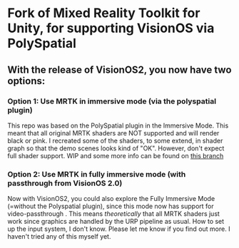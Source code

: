 # Fork of Mixed Reality Toolkit for Unity, for supporting VisionOS via PolySpatial

## With the release of VisionOS2, you now have two options:
### Option 1: Use MRTK in immersive mode (via the polyspatial plugin)
This repo was based on the PolySpatial plugin in the Immersive Mode. This meant that all original MRTK shaders are NOT supported and will render black or pink. I recreated some of the shaders, to some extend, in shader graph so that the demo scenes looks kind of "OK". However, don't expect full shader support. WIP and some more info can be found on [this branch](https://github.com/jelmer3000/MixedRealityToolkit-Unity-PolySpatial/tree/wip-polyspatial-visionOS-support)

### Option 2: Use MRTK in fully immersive mode (with passthrough from VisionOS 2.0)
Now with VisionOS2, you could also explore the Fully Immersive Mode (=without the Polyspatial plugin), since this mode now has support for video-passthrough . This means *theoretically* that all MRTK shaders just work since graphics are handled by the URP pipeline as usual. How to set up the input system, I don't know. Please let me know if you find out more. I haven't tried any of this myself yet. 



